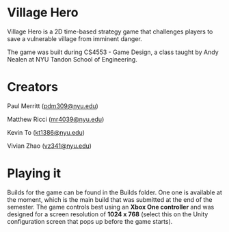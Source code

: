 # Village Hero
Village Hero is a 2D time-based strategy game that challenges players to save a vulnerable village from imminent danger.

The game was built during CS4553 - Game Design, a class taught by Andy Nealen at NYU Tandon School of Engineering.

# Creators

Paul Merritt (pdm309@nyu.edu)

Matthew Ricci (mr4039@nyu.edu)

Kevin To (kt1386@nyu.edu)

Vivian Zhao (vz341@nyu.edu)

# Playing it
Builds for the game can be found in the Builds folder. One one is available at the moment, which is the main build that was submitted at the end of the semester.
The game controls best using an **Xbox One controller** and was designed for a screen resolution of **1024 x 768** (select this on the Unity configuration screen that pops up before the game starts).
